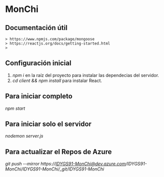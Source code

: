 # MonChi
## Documentación útil
```
> https://www.npmjs.com/package/mongoose
> https://reactjs.org/docs/getting-started.html
> 
```
## Configuración inicial
1. *npm i* en la raíz del proyecto para instalar las dependecias del servidor.
2. *cd client && npm install* para instalar React.
## Para iniciar completo
*npm start*
## Para iniciar solo el servidor
*nodemon server.js*
## Para actualizar el Repos de Azure
*git push --mirror https://IDYGS91-MonChi@dev.azure.com/IDYGS91-MonChi/IDYGS91-MonChi/_git/IDYGS91-MonChi*